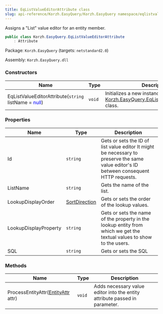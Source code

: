 ```yaml
---
title: EqListValueEditorAttribute class
slug: api-reference/Korzh.EasyQuery/Korzh.EasyQuery namespace/eqlistvalueeditorattribute-class
---
```



Assigns a "List" value editor for an entity member.
```csharp
public class Korzh.EasyQuery.EqListValueEditorAttribute
    : Attribute

```
Package: `Korzh.EasyQuery` (targets: `netstandard2.0`)

Assembly: `Korzh.EasyQuery.dll`

### Constructors

| Name | Type | Description | 
| --- | --- | --- | 
| EqListValueEditorAttribute(`string` listName = <span style='color: blue'>null</span>) | `void` | Initializes a new instance of the [Korzh.EasyQuery.EqListValueEditorAttribute](/api-reference/korzh-easyquery/korzh-easyquery-namespace/eqlistvalueeditorattribute-class) class. | 


### Properties

| Name | Type | Description | 
| --- | --- | --- | 
| Id | `string` | Gets or sets the ID of list value editor  It might be necessary to preserve the same value editor's ID between consequent HTTP requests. | 
| ListName | `string` | Gets the name of the list. | 
| LookupDisplayOrder | [SortDirection](/api-reference/korzh-easyquery/korzh-easyquery-namespace/sortdirection-enum) | Gets or sets the order of the lookup values. | 
| LookupDisplayProperty | `string` | Gets or sets the name of the property in the lookup entity from which we get the textual values to show to the users. | 
| SQL | `string` | Gets or sets the SQL | 


### Methods

| Name | Type | Description | 
| --- | --- | --- | 
| ProcessEntityAttr([EntityAttr](/api-reference/korzh-easyquery/korzh-easyquery-namespace/entityattr-class) attr) | `void` | Adds necessary value editor into the entity attribute passed in parameter. |